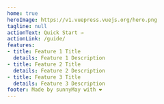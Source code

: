 ```yaml
---
home: true
heroImage: https://v1.vuepress.vuejs.org/hero.png
tagline: null
actionText: Quick Start →
actionLink: /guide/
features:
- title: Feature 1 Title
  details: Feature 1 Description
- title: Feature 2 Title
  details: Feature 2 Description
- title: Feature 3 Title
  details: Feature 3 Description
footer: Made by sunnyMay with ❤️
---
```

